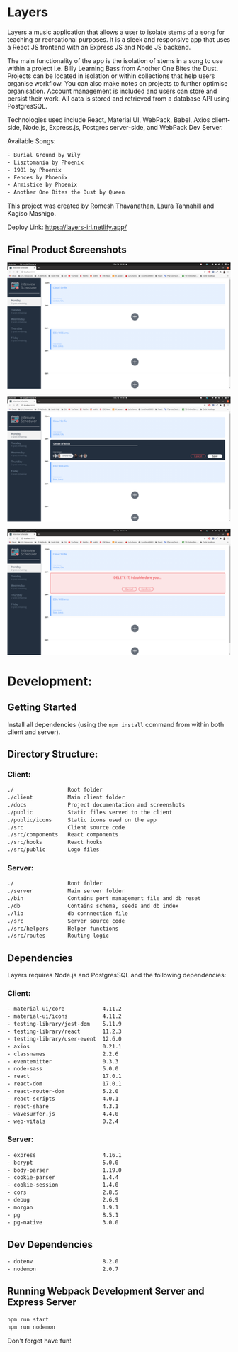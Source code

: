 # Layers

Layers a music application that allows a user to isolate stems of a song for teaching or recreational purposes. It is a sleek and responsive app that uses a React JS frontend with an Express JS and Node JS backend. 

The main functionality of the app is the isolation of stems in a song to use within a project i.e. Billy Learning Bass from Another One Bites the Dust. Projects can be located in isolation or within collections that help users organise workflow. You can also make notes on projects to further optimise organisation. Account management is included and users can store and persist their work. All data is stored and retrieved from a database API using PostgresSQL.

Technologies used include React, Material UI, WebPack, Babel, Axios client-side, Node.js, Express.js, Postgres server-side, and WebPack Dev Server.

Available Songs:
```sh
- Burial Ground by Wily
- Lisztomania by Phoenix
- 1901 by Phoenix
- Fences by Phoenix
- Armistice by Phoenix
- Another One Bites the Dust by Queen
```

This project was created by Romesh Thavanathan, Laura Tannahill and Kagiso Mashigo.

Deploy Link: https://layers-irl.netlify.app/

## Final Product Screenshots

!["Screenshot of homepage"](https://github.com/KagisoMashigo/scheduler/blob/master/docs/Screenshot%20from%202020-12-16%2019-00-18.png?raw=true)

!["Screenshot of new appointment"](https://github.com/KagisoMashigo/scheduler/blob/master/docs/Screenshot%20from%202020-12-16%2019-00-46.png?raw=true)

!["Screenshot of deleting appointment"](https://github.com/KagisoMashigo/scheduler/blob/master/docs/Screenshot%20from%202020-12-16%2019-01-04.png?raw=true)

# Development:

## Getting Started

Install all dependencies (using the `npm install` command from within both client and server).

## Directory Structure:

### Client:

```sh
./                 Root folder
./client           Main client folder
./docs             Project documentation and screenshots
./public           Static files served to the client
./public/icons     Static icons used on the app
./src              Client source code
./src/components   React components
./src/hooks        React hooks
./src/public       Logo files
```

### Server:

```sh
./                 Root folder
./server           Main server folder
./bin              Contains port management file and db reset
./db               Contains schema, seeds and db index
./lib              db connnection file
./src              Server source code
./src/helpers      Helper functions
./src/routes       Routing logic
```

## Dependencies

Layers requires Node.js and PostgresSQL and the following dependencies:

### Client:

```sh
- material-ui/core            4.11.2
- material-ui/icons           4.11.2
- testing-library/jest-dom    5.11.9
- testing-library/react       11.2.3
- testing-library/user-event  12.6.0
- axios                       0.21.1
- classnames                  2.2.6
- eventemitter                0.3.3
- node-sass                   5.0.0
- react                       17.0.1
- react-dom                   17.0.1
- react-router-dom            5.2.0
- react-scripts               4.0.1
- react-share                 4.3.1
- wavesurfer.js               4.4.0
- web-vitals                  0.2.4
```

### Server:

```sh
- express                     4.16.1
- bcrypt                      5.0.0
- body-parser                 1.19.0
- cookie-parser               1.4.4
- cookie-session              1.4.0
- cors                        2.8.5
- debug                       2.6.9
- morgan                      1.9.1
- pg                          8.5.1
- pg-native                   3.0.0
```

## Dev Dependencies

```sh
- dotenv                      8.2.0
- nodemon                     2.0.7
```

## Running Webpack Development Server and Express Server

```sh
npm run start
npm run nodemon
```

Don't forget have fun!